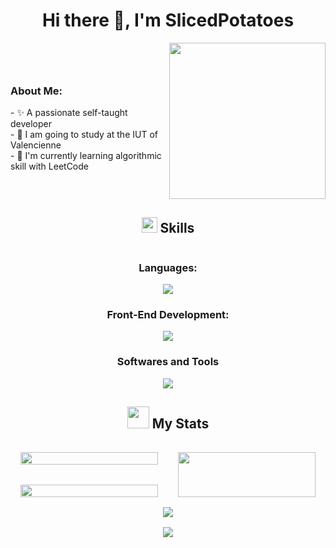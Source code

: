 <h1 align="center"> Hi there 👋, I'm SlicedPotatoes </h1>

<div style="display: flex;justify-content: space-evenly;align-items: center">

  <div>
    <h3> About Me: </h3>
    - ✨ A passionate self-taught developer<br>
    - 🔭 I am going to study at the IUT of Valencienne<br>
    - 🌱 I'm currently learning algorithmic skill with LeetCode<br>
  </div>

  <img src="https://www.kindpng.com/picc/m/229-2295555_not-my-art-pikachu-is-eating-pocky-kawaii.png" height="250" width="250">

</div>

<h2 align="center"><img src="https://media2.giphy.com/media/QssGEmpkyEOhBCb7e1/giphy.gif?cid=ecf05e47a0n3gi1bfqntqmob8g9aid1oyj2wr3ds3mg700bl&rid=giphy.gif" width ="25"> Skills</h2>

<div style="display: flex;flex-direction: column;align-items: center;">
  <h3> Languages: </h3>
  <img src="https://skillicons.dev/icons?i=cpp,js,cs,py"/>

  <h3> Front-End Development: </h3>
  <img src="https://skillicons.dev/icons?i=html,css,js,vue,vuetify"/>

  <h3> Softwares and Tools </h3>
  <img src="https://skillicons.dev/icons?i=github,vscode,visualstudio"/>
</div>

<h2 align="center"><img src="https://media.giphy.com/media/iY8CRBdQXODJSCERIr/giphy.gif" width="35"> My Stats </h2>

<div style="display: grid;grid-template-columns: 50% 50%;grid-template-rows: 50% 50%;margin: 0 auto">
  <div style="grid-column: 1;grid-row: 1;padding: 1rem;display: flex; justify-content: center; align-items: center;">
    <img style="width: 100%;height: 100%;object-fit: contain;max-width: 500px" src="https://github-readme-stats.vercel.app/api?username=SlicedPotatoes&theme=dark&show_icons=true&count_private=true" />
  </div>
  <div style="grid-column: 1;grid-row: 2;padding: 1rem;display: flex; justify-content: center; align-items: center;">
    <img style="width: 100%;height: 100%;object-fit: contain;max-width: 500px" src="https://github-readme-streak-stats.herokuapp.com/?user=SlicedPotatoes&theme=dark&hide_border=false" /> 
  </div>
  <div style="grid-column: 2 / span 1;grid-row: 1 / span 2;padding: 1rem;display: flex; justify-content: center; align-items: center;">
    <img style="width: 100%;height: 100%;object-fit: contain;max-width: 500px" src="https://github-readme-stats.anuraghazra1.vercel.app/api/top-langs/?username=SlicedPotatoes&theme=dark&hide_border=false&no-bg=true&no-frame=true&langs_count=6"/>
  </div>
</div>

<div style="display: flex;justify-content: center;align-items: center;flex-direction: column;gap: 1rem">
  <img src="https://github-profile-trophy.vercel.app/?username=SlicedPotatoes&theme=dark_lover&margin-w=5" />
  <img src="https://komarev.com/ghpvc/?username=SlicedPotatoes&style=flat-square&color=blue"/>
</div>
